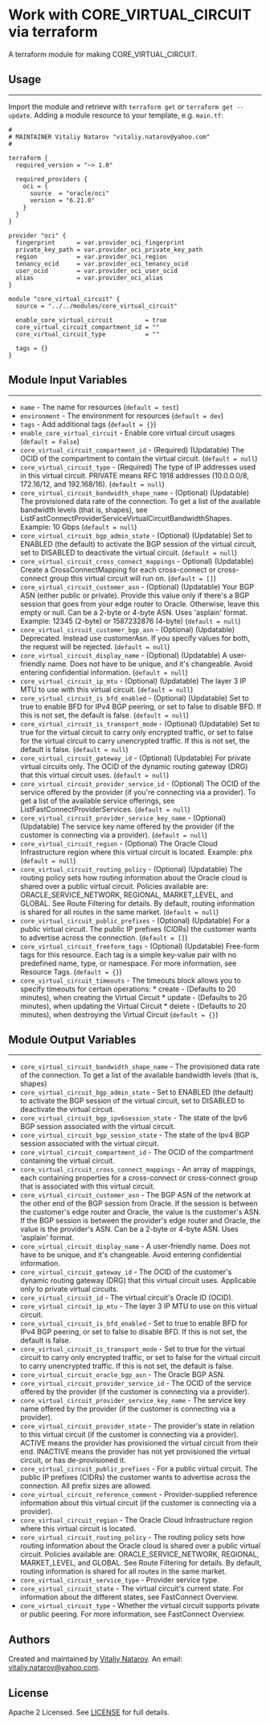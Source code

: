 # Work with CORE_VIRTUAL_CIRCUIT via terraform

A terraform module for making CORE_VIRTUAL_CIRCUIT.


## Usage
----------------------
Import the module and retrieve with ```terraform get``` or ```terraform get --update```. Adding a module resource to your template, e.g. `main.tf`:

```
#
# MAINTAINER Vitaliy Natarov "vitaliy.natarov@yahoo.com"
#

terraform {
  required_version = "~> 1.0"

  required_providers {
    oci = {
      source  = "oracle/oci"
      version = "6.21.0"
    }
  }
}

provider "oci" {
  fingerprint      = var.provider_oci_fingerprint
  private_key_path = var.provider_oci_private_key_path
  region           = var.provider_oci_region
  tenancy_ocid     = var.provider_oci_tenancy_ocid
  user_ocid        = var.provider_oci_user_ocid
  alias            = var.provider_oci_alias
}

module "core_virtual_circuit" {
  source = "../../modules/core_virtual_circuit"

  enable_core_virtual_circuit         = true
  core_virtual_circuit_compartment_id = ""
  core_virtual_circuit_type           = ""

  tags = {}
}

```

## Module Input Variables
----------------------
- `name` - The name for resources (`default = test`)
- `environment` - The environment for resources (`default = dev`)
- `tags` - Add additional tags (`default = {}`)
- `enable_core_virtual_circuit` - Enable core virtual circuit usages (`default = False`)
- `core_virtual_circuit_compartment_id` - (Required) (Updatable) The OCID of the compartment to contain the virtual circuit. (`default = null`)
- `core_virtual_circuit_type` - (Required) The type of IP addresses used in this virtual circuit. PRIVATE means RFC 1918 addresses (10.0.0.0/8, 172.16/12, and 192.168/16). (`default = null`)
- `core_virtual_circuit_bandwidth_shape_name` - (Optional) (Updatable) The provisioned data rate of the connection. To get a list of the available bandwidth levels (that is, shapes), see ListFastConnectProviderServiceVirtualCircuitBandwidthShapes. Example: 10 Gbps (`default = null`)
- `core_virtual_circuit_bgp_admin_state` - (Optional) (Updatable) Set to ENABLED (the default) to activate the BGP session of the virtual circuit, set to DISABLED to deactivate the virtual circuit. (`default = null`)
- `core_virtual_circuit_cross_connect_mappings` - Optional) (Updatable) Create a CrossConnectMapping for each cross-connect or cross-connect group this virtual circuit will run on. (`default = []`)
- `core_virtual_circuit_customer_asn` - (Optional) (Updatable) Your BGP ASN (either public or private). Provide this value only if there's a BGP session that goes from your edge router to Oracle. Otherwise, leave this empty or null. Can be a 2-byte or 4-byte ASN. Uses 'asplain' format. Example: 12345 (2-byte) or 1587232876 (4-byte) (`default = null`)
- `core_virtual_circuit_customer_bgp_asn` - (Optional) (Updatable) Deprecated. Instead use customerAsn. If you specify values for both, the request will be rejected. (`default = null`)
- `core_virtual_circuit_display_name` - (Optional) (Updatable) A user-friendly name. Does not have to be unique, and it's changeable. Avoid entering confidential information. (`default = null`)
- `core_virtual_circuit_ip_mtu` - (Optional) (Updatable) The layer 3 IP MTU to use with this virtual circuit. (`default = null`)
- `core_virtual_circuit_is_bfd_enabled` - (Optional) (Updatable) Set to true to enable BFD for IPv4 BGP peering, or set to false to disable BFD. If this is not set, the default is false. (`default = null`)
- `core_virtual_circuit_is_transport_mode` - (Optional) (Updatable) Set to true for the virtual circuit to carry only encrypted traffic, or set to false for the virtual circuit to carry unencrypted traffic. If this is not set, the default is false. (`default = null`)
- `core_virtual_circuit_gateway_id` - (Optional) (Updatable) For private virtual circuits only. The OCID of the dynamic routing gateway (DRG) that this virtual circuit uses. (`default = null`)
- `core_virtual_circuit_provider_service_id` - (Optional) The OCID of the service offered by the provider (if you're connecting via a provider). To get a list of the available service offerings, see ListFastConnectProviderServices. (`default = null`)
- `core_virtual_circuit_provider_service_key_name` - (Optional) (Updatable) The service key name offered by the provider (if the customer is connecting via a provider). (`default = null`)
- `core_virtual_circuit_region` - (Optional) The Oracle Cloud Infrastructure region where this virtual circuit is located. Example: phx (`default = null`)
- `core_virtual_circuit_routing_policy` - (Optional) (Updatable) The routing policy sets how routing information about the Oracle cloud is shared over a public virtual circuit. Policies available are: ORACLE_SERVICE_NETWORK, REGIONAL, MARKET_LEVEL, and GLOBAL. See Route Filtering for details. By default, routing information is shared for all routes in the same market. (`default = null`)
- `core_virtual_circuit_public_prefixes` - (Optional) (Updatable) For a public virtual circuit. The public IP prefixes (CIDRs) the customer wants to advertise across the connection. (`default = []`)
- `core_virtual_circuit_freeform_tags` - (Optional) (Updatable) Free-form tags for this resource. Each tag is a simple key-value pair with no predefined name, type, or namespace. For more information, see Resource Tags. (`default = {}`)
- `core_virtual_circuit_timeouts` - The timeouts block allows you to specify timeouts for certain operations: * create - (Defaults to 20 minutes), when creating the Virtual Circuit * update - (Defaults to 20 minutes), when updating the Virtual Circuit * delete - (Defaults to 20 minutes), when destroying the Virtual Circuit (`default = {}`)

## Module Output Variables
----------------------
- `core_virtual_circuit_bandwidth_shape_name` - The provisioned data rate of the connection. To get a list of the available bandwidth levels (that is, shapes)
- `core_virtual_circuit_bgp_admin_state` - Set to ENABLED (the default) to activate the BGP session of the virtual circuit, set to DISABLED to deactivate the virtual circuit.
- `core_virtual_circuit_bgp_ipv6session_state` - The state of the Ipv6 BGP session associated with the virtual circuit.
- `core_virtual_circuit_bgp_session_state` - The state of the Ipv4 BGP session associated with the virtual circuit.
- `core_virtual_circuit_compartment_id` - The OCID of the compartment containing the virtual circuit.
- `core_virtual_circuit_cross_connect_mappings` - An array of mappings, each containing properties for a cross-connect or cross-connect group that is associated with this virtual circuit.
- `core_virtual_circuit_customer_asn` - The BGP ASN of the network at the other end of the BGP session from Oracle. If the session is between the customer's edge router and Oracle, the value is the customer's ASN. If the BGP session is between the provider's edge router and Oracle, the value is the provider's ASN. Can be a 2-byte or 4-byte ASN. Uses 'asplain' format.
- `core_virtual_circuit_display_name` - A user-friendly name. Does not have to be unique, and it's changeable. Avoid entering confidential information.
- `core_virtual_circuit_gateway_id` - The OCID of the customer's dynamic routing gateway (DRG) that this virtual circuit uses. Applicable only to private virtual circuits.
- `core_virtual_circuit_id` - The virtual circuit's Oracle ID (OCID).
- `core_virtual_circuit_ip_mtu` - The layer 3 IP MTU to use on this virtual circuit.
- `core_virtual_circuit_is_bfd_enabled` - Set to true to enable BFD for IPv4 BGP peering, or set to false to disable BFD. If this is not set, the default is false.
- `core_virtual_circuit_is_transport_mode` - Set to true for the virtual circuit to carry only encrypted traffic, or set to false for the virtual circuit to carry unencrypted traffic. If this is not set, the default is false.
- `core_virtual_circuit_oracle_bgp_asn` - The Oracle BGP ASN.
- `core_virtual_circuit_provider_service_id` - The OCID of the service offered by the provider (if the customer is connecting via a provider).
- `core_virtual_circuit_provider_service_key_name` - The service key name offered by the provider (if the customer is connecting via a provider).
- `core_virtual_circuit_provider_state` - The provider's state in relation to this virtual circuit (if the customer is connecting via a provider). ACTIVE means the provider has provisioned the virtual circuit from their end. INACTIVE means the provider has not yet provisioned the virtual circuit, or has de-provisioned it.
- `core_virtual_circuit_public_prefixes` - For a public virtual circuit. The public IP prefixes (CIDRs) the customer wants to advertise across the connection. All prefix sizes are allowed.
- `core_virtual_circuit_reference_comment` - Provider-supplied reference information about this virtual circuit (if the customer is connecting via a provider).
- `core_virtual_circuit_region` - The Oracle Cloud Infrastructure region where this virtual circuit is located.
- `core_virtual_circuit_routing_policy` - The routing policy sets how routing information about the Oracle cloud is shared over a public virtual circuit. Policies available are: ORACLE_SERVICE_NETWORK, REGIONAL, MARKET_LEVEL, and GLOBAL. See Route Filtering for details. By default, routing information is shared for all routes in the same market.
- `core_virtual_circuit_service_type` - Provider service type.
- `core_virtual_circuit_state` - The virtual circuit's current state. For information about the different states, see FastConnect Overview.
- `core_virtual_circuit_type` - Whether the virtual circuit supports private or public peering. For more information, see FastConnect Overview.


## Authors

Created and maintained by [Vitaliy Natarov](https://github.com/SebastianUA). An email: [vitaliy.natarov@yahoo.com](vitaliy.natarov@yahoo.com).

## License

Apache 2 Licensed. See [LICENSE](https://github.com/SebastianUA/terraform/blob/master/LICENSE) for full details.
